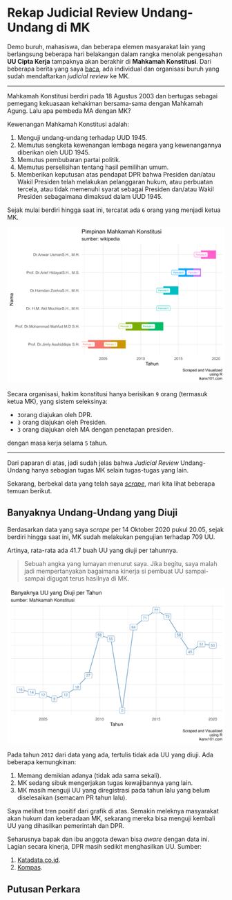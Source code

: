 Rekap Judicial Review Undang-Undang di MK
================

Demo buruh, mahasiswa, dan beberapa elemen masyarakat lain yang
berlangsung beberapa hari belakangan dalam rangka menolak pengesahan
**UU Cipta Kerja** tampaknya akan berakhir di **Mahkamah Konstitusi**.
Dari beberapa berita yang saya
[baca](https://news.detik.com/berita/d-5211575/pekerja-dan-organisasi-buruh-ini-resmi-gugat-uu-cipta-kerja-ke-mk),
ada individual dan organisasi buruh yang sudah mendaftarkan *judicial
review* ke MK.

-----

Mahkamah Konstitusi berdiri pada 18 Agustus 2003 dan bertugas sebagai
pemegang kekuasaan kehakiman bersama-sama dengan Mahkamah Agung. Lalu
apa pembeda MA dengan MK?

Kewenangan Mahkamah Konstitusi adalah:

1.  Menguji undang-undang terhadap UUD 1945.
2.  Memutus sengketa kewenangan lembaga negara yang kewenangannya
    diberikan oleh UUD 1945.
3.  Memutus pembubaran partai politik.
4.  Memutus perselisihan tentang hasil pemilihan umum.
5.  Memberikan keputusan atas pendapat DPR bahwa Presiden dan/atau Wakil
    Presiden telah melakukan pelanggaran hukum, atau perbuatan tercela,
    atau tidak memenuhi syarat sebagai Presiden dan/atau Wakil Presiden
    sebagaimana dimaksud dalam UUD 1945.

Sejak mulai berdiri hingga saat ini, tercatat ada `6` orang yang menjadi
ketua MK.

<img src="post_files/figure-gfm/unnamed-chunk-1-1.png" width="672" />

Secara organisasi, hakim konstitusi hanya berisikan `9` orang (termasuk
ketua MK), yang sistem seleksinya:

  - `3`orang diajukan oleh DPR.
  - `3` orang diajukan oleh Presiden.
  - `3` orang diajukan oleh MA dengan penetapan presiden.

dengan masa kerja selama `5` tahun.

-----

Dari paparan di atas, jadi sudah jelas bahwa *Judicial Review*
Undang-Undang hanya sebagian tugas MK selain tugas-tugas yang lain.

Sekarang, berbekal data yang telah saya
[*scrape*](https://ikanx101.com/blog/tutorial-mk/), mari kita lihat
beberapa temuan berikut.

## Banyaknya Undang-Undang yang Diuji

Berdasarkan data yang saya *scrape* per 14 Oktober 2020 pukul 20.05,
sejak berdiri hingga saat ini, MK sudah melakukan pengujian terhadap 709
UU.

Artinya, rata-rata ada 41.7 buah UU yang diuji per tahunnya.

> Sebuah angka yang lumayan menurut saya. Jika begitu, saya malah jadi
> mempertanyakan bagaimana kinerja si pembuat UU sampai-sampai digugat
> terus hasilnya di MK.

<img src="post_files/figure-gfm/unnamed-chunk-3-1.png" width="672" />

Pada tahun `2012` dari data yang ada, tertulis tidak ada UU yang diuji.
Ada beberapa kemungkinan:

1.  Memang demikian adanya (tidak ada sama sekali).
2.  MK sedang sibuk mengerjakan tugas kewajibannya yang lain.
3.  MK masih menguji UU yang diregistrasi pada tahun lalu yang belum
    diselesaikan (semacam PR tahun lalu).

Saya melihat tren positif dari grafik di atas. Semakin meleknya
masyarakat akan hukum dan keberadaan MK, sekarang mereka bisa menguji
kembali UU yang dihasilkan pemerintah dan DPR.

Seharusnya bapak dan ibu anggota dewan bisa *aware* dengan data ini.
Lagian secara kinerja, DPR masih sedikit menghasilkan UU. Sumber:

1.  [Katadata.co.id](https://katadata.co.id/safrezifitra/indepth/5e9a4e618a956/mengukur-kinerja-dpr-lama-dan-harapan-untuk-dpr-baru).
2.  [Kompas](https://nasional.kompas.com/read/2019/09/26/14022561/hasilkan-84-uu-kinerja-dpr-dinilai-kalah-jauh-dari-periode-sebelumnya).

## Putusan Perkara
